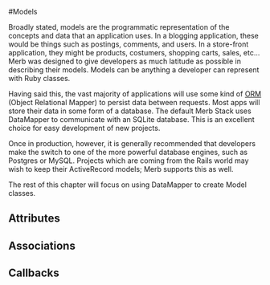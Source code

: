 #Models

Broadly stated, models are the programmatic representation
of the concepts and data that an application uses.
In a blogging application, these would be things
such as postings, comments, and users.
In a store-front application,
they might be products, costumers, shopping carts, sales, etc...
Merb was designed to give developers as much latitude as possible
in describing their models.
Models can be anything a developer can represent with Ruby classes.

Having said this, the vast majority of applications
will use some kind of [ORM][] (Object Relational Mapper)
to persist data between requests.
Most apps will store their data in some form of a database.
The default Merb Stack uses DataMapper to communicate with an SQLite database.
This is an excellent choice for easy development of new projects.

Once in production, however,
it is generally recommended that developers make the switch
to one of the more powerful database engines, such as Postgres or MySQL.
Projects which are coming from the Rails world
may wish to keep their ActiveRecord models; Merb supports this as well.

The rest of this chapter will focus on using DataMapper
to create Model classes.

## Attributes

## Associations

## Callbacks


[ORM]: http://en.wikipedia.org/wiki/Object-relational_mapping